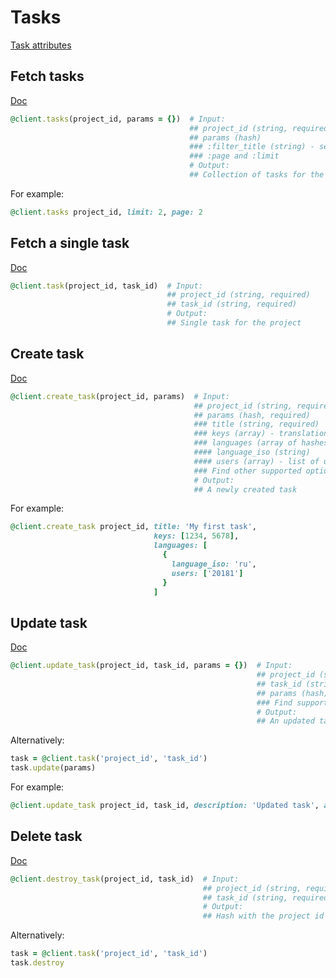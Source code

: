 # Tasks

[Task attributes](https://app.lokalise.com/api2docs/curl/#resource-tasks)

## Fetch tasks

[Doc](https://developers.lokalise.com/reference/list-all-tasks)

```ruby
@client.tasks(project_id, params = {})  # Input:
                                        ## project_id (string, required)
                                        ## params (hash)
                                        ### :filter_title (string) - set title filter for the list
                                        ### :page and :limit
                                        # Output:
                                        ## Collection of tasks for the project
```

For example:

```ruby
@client.tasks project_id, limit: 2, page: 2
```

## Fetch a single task

[Doc](https://developers.lokalise.com/reference/retrieve-a-task)

```ruby
@client.task(project_id, task_id)  # Input:
                                   ## project_id (string, required)
                                   ## task_id (string, required)
                                   # Output:
                                   ## Single task for the project
```

## Create task

[Doc](https://developers.lokalise.com/reference/create-a-task)

```ruby
@client.create_task(project_id, params)  # Input:
                                         ## project_id (string, required)
                                         ## params (hash, required)
                                         ### title (string, required)
                                         ### keys (array) - translation key ids. Required if "parent_task_id" is not specified
                                         ### languages (array of hashes, required)
                                         #### language_iso (string)
                                         #### users (array) - list of users identifiers, assigned to work on the language
                                         ### Find other supported options at https://developers.lokalise.com/reference/create-a-task
                                         # Output:
                                         ## A newly created task

```

For example:

```ruby
@client.create_task project_id, title: 'My first task',
                                keys: [1234, 5678],
                                languages: [
                                  {
                                    language_iso: 'ru',
                                    users: ['20181']
                                  }
                                ]
```

## Update task

[Doc](https://developers.lokalise.com/reference/update-a-task)

```ruby
@client.update_task(project_id, task_id, params = {})  # Input:
                                                       ## project_id (string, required)
                                                       ## task_id (string or integer, required)
                                                       ## params (hash)
                                                       ### Find supported params at https://developers.lokalise.com/reference/update-a-task
                                                       # Output:
                                                       ## An updated task

```

Alternatively:

```ruby
task = @client.task('project_id', 'task_id')
task.update(params)
```

For example:

```ruby
@client.update_task project_id, task_id, description: 'Updated task', auto_close_task: true
```

## Delete task

[Doc](https://developers.lokalise.com/reference/delete-a-task)

```ruby
@client.destroy_task(project_id, task_id)  # Input:
                                           ## project_id (string, required)
                                           ## task_id (string, required)
                                           # Output:
                                           ## Hash with the project id and "task_deleted" set to "true"

```

Alternatively:

```ruby
task = @client.task('project_id', 'task_id')
task.destroy
```

